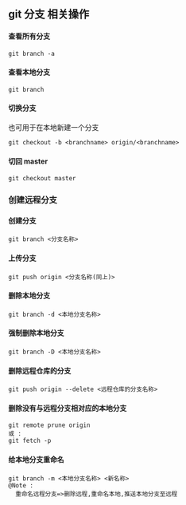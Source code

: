 ## git 分支 相关操作
#### 查看所有分支
```
git branch -a   
```
#### 查看本地分支
```
git branch     
```
#### 切换分支
也可用于在本地新建一个分支
```
git checkout -b <branchname> origin/<branchname>
```
#### 切回 master
```
git checkout master   
```
### 创建远程分支
#### 创建分支
```
git branch <分支名称>
```   
#### 上传分支
```
git push origin <分支名称(同上)>  
```
#### 删除本地分支
```
git branch -d <本地分支名称>
```
#### 强制删除本地分支
```
git branch -D <本地分支名称>
```
#### 删除远程仓库的分支
```
git push origin --delete <远程仓库的分支名称>
```
#### 删除没有与远程分支相对应的本地分支
```
git remote prune origin
或 :  
git fetch -p
```
#### 给本地分支重命名
```
git branch -m <本地分支名称> <新名称>
@Note :
  重命名远程分支=>删除远程,重命名本地,推送本地分支至远程
```
